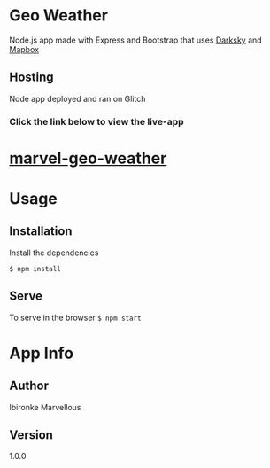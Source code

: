 # Geo Weather
Node.js app made with Express and Bootstrap  that uses  [Darksky](https://darksky.net/) and  
[Mapbox](https://www.mapbox.com/) 

## Hosting 
Node app deployed and ran on Glitch

### Click the link below to view the live-app

# [marvel-geo-weather](https://marvel-weather-app.herokuapp.com/)


# Usage
## Installation
Install the dependencies

``$ npm install``

## Serve
To serve in the browser
``$ npm start``


# App Info

## Author
Ibironke Marvellous

## Version
1.0.0



